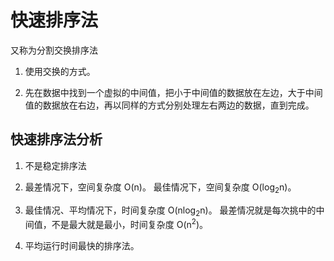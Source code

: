 # 快速排序法

又称为分割交换排序法

1. 使用交换的方式。

2. 先在数据中找到一个虚拟的中间值，把小于中间值的数据放在左边，大于中间值的数据放在右边，再以同样的方式分别处理左右两边的数据，直到完成。


## 快速排序法分析

1. 不是稳定排序法

2. 最差情况下，空间复杂度 O(n)。
   最佳情况下，空间复杂度 O(log<sub>2</sub>n)。
   
3. 最佳情况、平均情况下，时间复杂度 O(nlog<sub>2</sub>n)。
   最差情况就是每次挑中的中间值，不是最大就是最小，时间复杂度 O(n<sup>2</sup>)。

4. 平均运行时间最快的排序法。   

